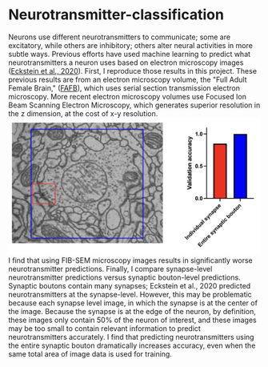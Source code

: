 # Neurotransmitter-classification
Neurons use different neurotransmitters to communicate; some are excitatory, while others are inhibitory; others alter neural activities in more subtle ways. 
Previous efforts have used machine learning to predict what neurotransmitters a neuron uses based on electron microscopy images ([Eckstein et al., 2020](https://www.biorxiv.org/content/10.1101/2020.06.12.148775v2)).
First, I reproduce those results in this project.
These previous results are from an electron microscopy volume, the "Full Adult Female Brain," ([FAFB](https://www.ncbi.nlm.nih.gov/pmc/articles/PMC6063995/)), which uses serial section transmission electron microscopy.
More recent electron microscopy volumes use Focused Ion Beam Scanning Electron Microscopy, which generates superior resolution in the z dimension, at the cost of x-y resolution.
![ssTEM vs. FIB-SEM](https://github.com/philshiu/Neurotransmitter-classification/blob/main/Readme%20Images/Bouton%20vs%20synapse.png?raw=true)
I find that using FIB-SEM microscopy images results in significantly worse neurotransmitter predictions.
Finally, I compare synapse-level neurotransmitter predictions versus synaptic bouton-level predictions. Synaptic boutons contain many synapses; Eckstein et al., 2020 predicted
neurotransmitters at the synapse-level. However, this may be problematic because each synapse level image, in which the synapse is at the center of the image. Because the synapse
is at the edge of the neuron, by definition, these images only contain 50% of the neuron of interest, and these images may be too small to contain relevant information to predict
neurotransmitters accurately. I find that predicting neurotransmitters using the entire synaptic bouton dramatically increases accuracy, even when the same total area of image data
is used for training.
